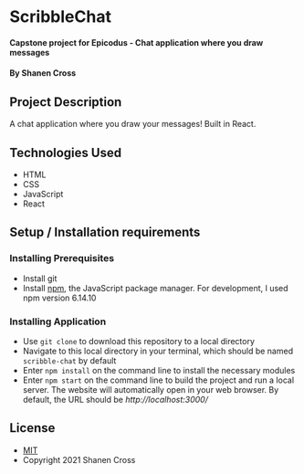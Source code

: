 # ScribbleChat
#### Capstone project for Epicodus - Chat application where you draw messages
#### By Shanen Cross

## Project Description

A chat application where you draw your messages! Built in React.

## Technologies Used
* HTML
* CSS
* JavaScript
* React

## Setup / Installation requirements

### Installing Prerequisites
* Install git
* Install [npm](https://www.npmjs.com/), the JavaScript package manager. For development, I used npm version 6.14.10

### Installing Application
* Use ```git clone``` to download this repository to a local directory
* Navigate to this local directory in your terminal, which should be named ```scribble-chat``` by default
* Enter ```npm install``` on the command line to install the necessary modules
* Enter ```npm start``` on the command line to build the project and run a local server. The website will automatically open in your web browser. By default, the URL should be _http://localhost:3000/_

## License
* [MIT](LICENSE)
* Copyright 2021 Shanen Cross
